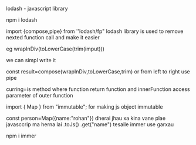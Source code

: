lodash - javascript library

npm i lodash

import {compose,pipe} from ''lodash/fp"
lodash library is used to remove nexted function call and make it easier

eg
wrapInDiv(toLowerCase(trim(imput)))

we can simpl write it

const result=compose(wrapInDiv,toLowerCase,trim)
or from left to right use pipe

curring=is method where function return function and innerFunction access parameter of outer function

import { Map } from "immutable";
for making js object immutable

const person=Map({name:"rohan"})
dherai jhau xa kina vane plae javasccrip ma herna lai .toJs()
.get("name")
tesaile immer use garxau

npm i immer
